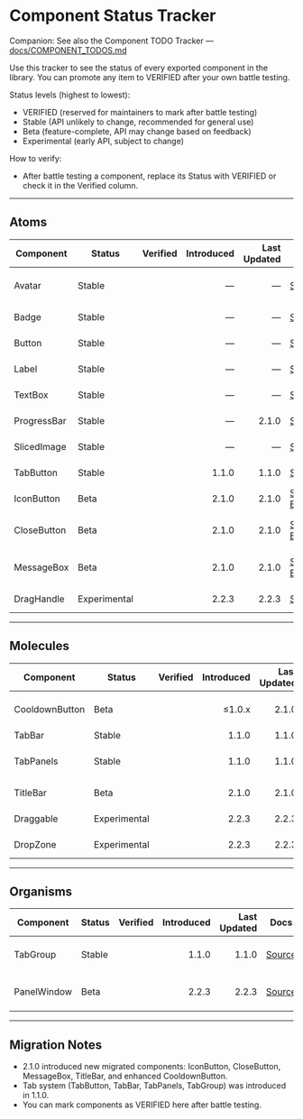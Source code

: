 # Component Status Tracker

Companion: See also the Component TODO Tracker — [docs/COMPONENT_TODOS.md](./COMPONENT_TODOS.md)

Use this tracker to see the status of every exported component in the library. You can promote any item to VERIFIED after your own battle testing.

Status levels (highest to lowest):

- VERIFIED (reserved for maintainers to mark after battle testing)
- Stable (API unlikely to change, recommended for general use)
- Beta (feature-complete, API may change based on feedback)
- Experimental (early API, subject to change)

How to verify:

- After battle testing a component, replace its Status with VERIFIED or check it in the Verified column.

---

## Atoms

| Component | Status | Verified | Introduced | Last Updated | Docs | Notes |
|---|---|---:|---:|---:|---|---|
| Avatar | Stable |  | — | — | [Source](../src/atoms/Avatar.ts) | User thumbnails; shape/size variants |
| Badge | Stable |  | — | — | [Source](../src/atoms/Badge.ts) | Counts, variants, shapes |
| Button | Stable |  | — | — | [Source](../src/atoms/Button.ts) | Unified text/icon button |
| Label | Stable |  | — | — | [Source](../src/atoms/Label.ts) | Typography component |
| TextBox | Stable |  | — | — | [Source](../src/atoms/TextBox.ts) | Input with focus/validation |
| ProgressBar | Stable |  | — | 2.1.0 | [Source](../src/atoms/ProgressBar.ts) | Absolute and percentage |
| SlicedImage | Stable |  | — | — | [Source](../src/atoms/SlicedImage.ts) | 9-slice image panel |
| TabButton | Stable |  | 1.1.0 | 1.1.0 | [Source](../src/atoms/TabButton.ts) | Part of tab system |
| IconButton | Beta |  | 2.1.0 | 2.1.0 | [Source](../src/atoms/IconButton.ts) • [Examples](./NEW_COMPONENTS.md#iconbutton) | Migrated; theming + states |
| CloseButton | Beta |  | 2.1.0 | 2.1.0 | [Source](../src/atoms/CloseButton.ts) • [Examples](./NEW_COMPONENTS.md#closebutton) | Migrated; minimalist control |
| MessageBox | Beta |  | 2.1.0 | 2.1.0 | [Source](../src/atoms/MessageBox.ts) • [Examples](./NEW_COMPONENTS.md#messagebox) | Verified; notification system |
| DragHandle | Experimental |  | 2.2.3 | 2.2.3 | [Source](../src/atoms/DragHandle.ts) | UIDragDetector-based handle |

---

## Molecules

| Component | Status | Verified | Introduced | Last Updated | Docs | Notes |
|---|---|---:|---:|---:|---|---|
| CooldownButton | Beta |  | ≤1.0.x | 2.1.0 | [Source](../src/molecules/CooldownButton.ts) • [Examples](./NEW_COMPONENTS.md#enhanced-cooldownbutton) | Rewritten, themed, size variants |
| TabBar | Stable |  | 1.1.0 | 1.1.0 | [Source](../src/molecules/TabBar.ts) | Tab navigation |
| TabPanels | Stable |  | 1.1.0 | 1.1.0 | [Source](../src/molecules/TabPanels.ts) | Tab content mounting modes |
| TitleBar | Beta |  | 2.1.0 | 2.1.0 | [Source](../src/molecules/TitleBar.ts) • [Examples](./NEW_COMPONENTS.md#titlebar) | Migrated; with CloseButton |
| Draggable | Experimental |  | 2.2.3 | 2.2.3 | [Source](../src/molecules/Draggable.ts) | UIDragDetector wrapper |
| DropZone | Experimental |  | 2.2.3 | 2.2.3 | [Source](../src/molecules/DropZone.ts) | DragManager aware |

---

## Organisms

| Component | Status | Verified | Introduced | Last Updated | Docs | Notes |
|---|---|---:|---:|---:|---|---|
| TabGroup | Stable |  | 1.1.0 | 1.1.0 | [Source](../src/organisms/TabGroup.ts) | Complete tab system |
| PanelWindow | Beta |  | 2.2.3 | 2.2.3 | [Source](../src/organisms/PanelWindow.ts) | Composes TitleBar + Panel |

---

## Migration Notes

- 2.1.0 introduced new migrated components: IconButton, CloseButton, MessageBox, TitleBar, and enhanced CooldownButton.
- Tab system (TabButton, TabBar, TabPanels, TabGroup) was introduced in 1.1.0.
- You can mark components as VERIFIED here after battle testing.
